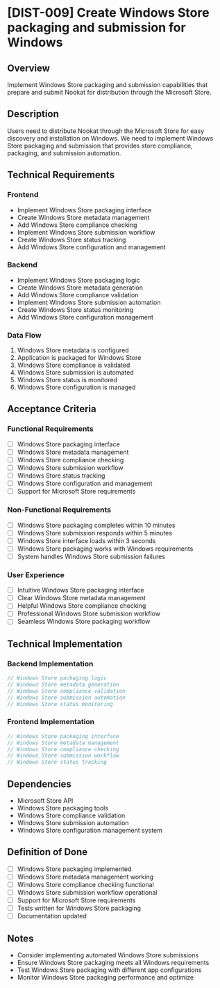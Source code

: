 # [DIST-009] Create Windows Store packaging and submission for Windows

## Overview

Implement Windows Store packaging and submission capabilities that prepare and submit Nookat for distribution through the Microsoft Store.

## Description

Users need to distribute Nookat through the Microsoft Store for easy discovery and installation on Windows. We need to implement Windows Store packaging and submission that provides store compliance, packaging, and submission automation.

## Technical Requirements

### Frontend

- Implement Windows Store packaging interface
- Create Windows Store metadata management
- Add Windows Store compliance checking
- Implement Windows Store submission workflow
- Create Windows Store status tracking
- Add Windows Store configuration and management

### Backend

- Implement Windows Store packaging logic
- Create Windows Store metadata generation
- Add Windows Store compliance validation
- Implement Windows Store submission automation
- Create Windows Store status monitoring
- Add Windows Store configuration management

### Data Flow

1. Windows Store metadata is configured
2. Application is packaged for Windows Store
3. Windows Store compliance is validated
4. Windows Store submission is automated
5. Windows Store status is monitored
6. Windows Store configuration is managed

## Acceptance Criteria

### Functional Requirements

- [ ] Windows Store packaging interface
- [ ] Windows Store metadata management
- [ ] Windows Store compliance checking
- [ ] Windows Store submission workflow
- [ ] Windows Store status tracking
- [ ] Windows Store configuration and management
- [ ] Support for Microsoft Store requirements

### Non-Functional Requirements

- [ ] Windows Store packaging completes within 10 minutes
- [ ] Windows Store submission responds within 5 minutes
- [ ] Windows Store interface loads within 3 seconds
- [ ] Windows Store packaging works with Windows requirements
- [ ] System handles Windows Store submission failures

### User Experience

- [ ] Intuitive Windows Store packaging interface
- [ ] Clear Windows Store metadata management
- [ ] Helpful Windows Store compliance checking
- [ ] Professional Windows Store submission workflow
- [ ] Seamless Windows Store packaging workflow

## Technical Implementation

### Backend Implementation

```rust
// Windows Store packaging logic
// Windows Store metadata generation
// Windows Store compliance validation
// Windows Store submission automation
// Windows Store status monitoring
```

### Frontend Implementation

```typescript
// Windows Store packaging interface
// Windows Store metadata management
// Windows Store compliance checking
// Windows Store submission workflow
// Windows Store status tracking
```

## Dependencies

- Microsoft Store API
- Windows Store packaging tools
- Windows Store compliance validation
- Windows Store submission automation
- Windows Store configuration management system

## Definition of Done

- [ ] Windows Store packaging implemented
- [ ] Windows Store metadata management working
- [ ] Windows Store compliance checking functional
- [ ] Windows Store submission workflow operational
- [ ] Support for Microsoft Store requirements
- [ ] Tests written for Windows Store packaging
- [ ] Documentation updated

## Notes

- Consider implementing automated Windows Store submissions
- Ensure Windows Store packaging meets all Windows requirements
- Test Windows Store packaging with different app configurations
- Monitor Windows Store packaging performance and optimize
